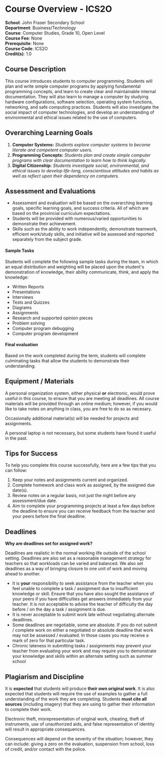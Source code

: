# Course Overview - ICS2O

**School**: John Fraser Secondary School  
**Department**: Business/Technology  
**Course**: Computer Studies, Grade 10, Open Level  
**Course Fee**: None  
**Prerequisite**: None  
**Course Code**: ICS2O  
**Credit(s)**: 1.0

## Course Description
This course introduces students to computer programming. Students will plan and write simple computer programs by applying fundamental programming concepts, and learn to create clear and maintainable internal documentation. They will also learn to manage a computer by studying hardware configurations, software selection, operating system functions, networking, and safe computing practices. Students will also investigate the social impact of computer technologies, and develop an understanding of environmental and ethical issues related to the use of computers.

## Overarching Learning Goals
1. **Computer Systems:** _Students explore computer systems to become literate and competent computer users._
2. **Programming Concepts:** _Students plan and create simple computer programs with clear documentation to learn how to think logically._
3. **Digital Citizenship:** _Students investigate social, environmental, and ethical issues to develop life-long, conscientious attitudes and habits as well as reflect upon their dependency on computers._

## Assessment and Evaluations
* Assessment and evaluation will be based on the overarching learning goals, specific learning goals, and success criteria.  All of which are based on the provincial curriculum expectations.
* Students will be provided with numerous/varied opportunities to demonstrate their achievement.
* Skills such as the ability to work independently, demonstrate teamwork, efficient work/study skills, and initiative will be assessed and reported separately from the subject grade.

#### Sample Tasks
Students will complete the following sample tasks during the team, in which an equal distribution and weighting will be placed upon the student's demonstration of knowledge, their ability communicate, think, and apply the knowledge:
* Written Reports
* Presentations
* Interviews
* Tests and Quizzes
* Diagrams
* Assignments
* Research and supported opinion pieces
* Problem solving
* Computer program debugging
* Computer program development

#### Final evaluation
Based on the work completed during the term, students will complete culminating tasks that allow the students to demonstrate their understanding.

## Equipment / Materials

A personal organization system, either physical **or** electronic, would prove useful in this course, to ensure that you are meeting all deadlines.  All course materials will be provided through an online medium; however, if you would like to take notes on anything in class, you are free to do so as necesary.

Occasionally additional material(s) will be needed for projects and assignments.

A personal laptop is not necessary, but some students have found it useful in the past.

## Tips for Success
To help you complete this course successfully, here are a few tips that you can follow:

1. Keep your notes and assignments current and organized.
2. Complete homework and class work as assigned, by the assigned due date(s).
3. Review notes on a regular basis, not just the night before any assessment/due date.
4. Aim to complete your programming projects at least a few days before the deadline to ensure you can receive feedback from the teacher and your peers before the final deadline.

## Deadlines

**Why are deadlines set for assigned work?**

Deadlines are realistic in the normal working life outside of the school setting. Deadlines are also set as a reasonable management strategy for teachers so that workloads can be varied and balanced. We also set deadlines as a way of bringing closure to one unit of work and moving ahead to another.

* It is **your** responsibility to seek assistance from the teacher when you feel unable to complete a task / assignment due to insufficient knowledge or skill. Ensure that you have also sought the assistance of your peers if you have difficulties get answers immediately from your teacher. It is not acceptable to advise the teacher of difficulty the day before / on the day a task / assignment is due.
* It is never acceptable to submit work late without negotiating alternate deadlines.
* Some deadlines are negotiable, some are absolute. If you do not submit / complete work on either a negotiated or absolute deadline that work may not be assessed / evaluated. In those cases you may receive a mark of zero for that particular task.
* Chronic lateness in submitting tasks / assignments may prevent your teacher from evaluating your work and may require you to demonstrate your knowledge and skills within an alternate setting such as summer school

## Plagiarism and Discipline
It is **expected** that students will produce **their own original work**. It is also expected that students will require the use of examples to gather a full understanding of the work they are completing. Students **must cite all sources** (including imagery) that they are using to gather their information to complete their work.  

Electronic theft, misrepresentation of original work, cheating, theft of instruments, use of unauthorized aids, and false representation of identity will result in appropriate consequences.

Consequences will depend on the severity of the situation; however, they can include: giving a zero on the evaluation, suspension from school, loss of credit, and/or contact with the police.
